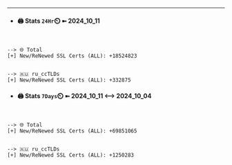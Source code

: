 

---
- #### 🖨️ **Stats** `24Hr`⏲️ ➼ 2024_10_11
```console


--> 🌐 Total
[+] New/ReNewed SSL Certs (ALL): +18524823


--> 🇷🇺 ru_ccTLDs
[+] New/ReNewed SSL Certs (ALL): +332875

```

- #### 🖨️ **Stats** `7Days`⏲️ ➼ 2024_10_11 <--> 2024_10_04
```console


--> 🌐 Total
[+] New/ReNewed SSL Certs (ALL): +69851065


--> 🇷🇺 ru_ccTLDs
[+] New/ReNewed SSL Certs (ALL): +1250283

```


